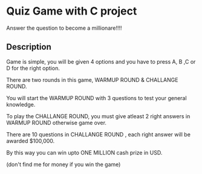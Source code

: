 # Quiz Game with C project

Answer the question to become a millionare!!!!

## Description

Game is simple, you will be given 4 options and you have to press A, B ,C or D for the right option. 

There are two rounds in this game, WARMUP ROUND & CHALLANGE ROUND. 

You will start the WARMUP ROUND with 3 questions to test your general knowledge. 

To play the CHALLANGE ROUND, you must give atleast 2 right answers in WARMUP ROUND otherwise game over. 

There are 10 questions in CHALLANGE ROUND , each right answer will be awarded $100,000. 

By this way you can win upto ONE MILLION cash prize in USD. 

(don't find me for money if you win the game)
